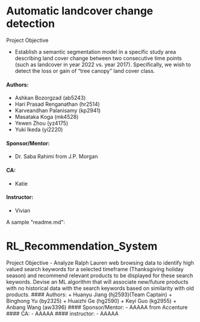# Automatic landcover change detection

Project Objective
- Establish a semantic segmentation model in a specific study area describing land cover change between two consecutive time points (such as
landcover in year 2022 vs. year 2017). Specifically, we wish to detect the loss or gain of “tree canopy” land cover class.

####  Authors:
+ Ashkan Bozorgzad (ab5243)
+ Hari Prasad Renganathan (hr2514)
+ Karveandhan Palanisamy (kp2941)
+ Masataka Koga (mk4528)
+ Yewen Zhou (yz4175)
+ Yuki Ikeda (yi2220)

####  Sponsor/Mentor:
- Dr. Saba Rahimi from J.P. Morgan 

####  CA:
- Katie

####  Instructor:
- Vivian 

A sample "readme.md": 
# RL_Recommendation_System 
Project Objective - Analyze Ralph Lauren web browsing data to identify high valued search keywords for a selected timeframe (Thanksgiving holiday season) and recommend relevant products to be displayed for these search keywords. Devise an ML algorithm that will associate new/future products with no historical data with the search keywords based on similarity with old products. ####  Authors: + Huanyu Jiang (hj2593)(Team Captain) + Binghong Yu (by2325) + Huaizhi Ge (hg2590) + Keyi Guo (kg2955) + Anbang Wang (aw3396) ####  Sponsor/Mentor: - AAAAA from Accenture ####  CA: - AAAAA ####  instructor: - AAAAA 
